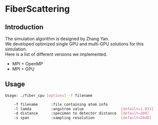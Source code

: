 # FiberScattering

## Introduction
The simulation algorithm is designed by Zhang Yan.<br>
We developed optimized single GPU and multi-GPU solutions for this simulation.<br>
Here is a list of different versions we implemented.
<ul>
<li>MPI + OpenMP</li>
<li>MPI + GPU</li>
</ul>


## Usage
```bash
Usage: ./fiber_cpu [options] -f filename

    -f filename      :file containing atom info
    -l lamda         :angstrom value                 [default=1.033]
    -d distance      :specimen to detector distance  [default=300]
    -s span          :sampling resolution            [default=2048]
```
